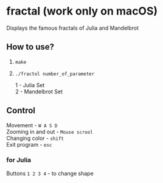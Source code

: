 # fractal (work only on macOS)
 Displays the famous fractals of Julia and Mandelbrot
## How to use?
1) `make`
2) `./fractol number_of_parameter`  
 
   1 - Julia Set  
   2 - Mandelbrot Set  

## Control
Movement - `W A S D`  
Zooming in and out - `Mouse scrool`  
Changing color - `shift`  
Exit program - `esc`
### for Julia
Buttons `1 2 3 4` - to change shape
